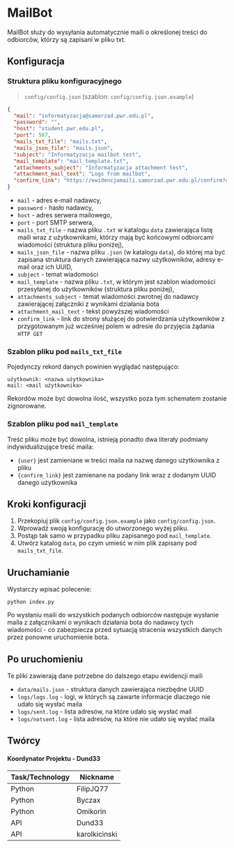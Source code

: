 # MailBot

MailBot służy do wysyłania automatycznie maili o określonej treści do odbiorców, którzy są zapisani w pliku txt.

## Konfiguracja

### Struktura pliku konfiguracyjnego

> `config/config.json` (szablon: `config/config.json.example`)

```json
{
  "mail": "informatyzacja@samorzad.pwr.edu.pl",
  "password": "",
  "host": "student.pwr.edu.pl",
  "port": 587,
  "mails_txt_file": "mails.txt",
  "mails_json_file": "mails.json",
  "subject": "Informatyzacja mailbot test",
  "mail_template": "mail_template.txt",
  "attachments_subject": "Informatyzacja attachment test",
  "attachment_mail_text": "Logs from mailbot",
  "confirm_link": "https://ewidencjamaili.samorzad.pwr.edu.pl/confirm?uuid="
}
```

- `mail` - adres e-mail nadawcy,
- `password` - hasło nadawcy,
- `host` - adres serwera mailowego,
- `port` - port SMTP serwera,
- `mails_txt_file` - nazwa pliku `.txt` w katalogu `data` zawierająca listę maili wraz z użytkownikami, którzy mają być końcowymi odbiorcami wiadomości (struktura pliku poniżej),
- `mails_json_file` - nazwa pliku `.json` (w katalogu `data`), do której ma być zapisana struktura danych zawierająca nazwy użytkowników, adresy e-mail oraz ich UUID,
- `subject` - temat wiadomości
- `mail_template` - nazwa pliku `.txt`, w którym jest szablon wiadomości przesyłanej do użytkowników (struktura pliku poniżej),
- `attachments_subject` - temat wiadomości zwrotnej do nadawcy zawierającej załączniki z wynikami działania bota
- `attachment_mail_text` - tekst powyższej wiadomości
- `confirm_link` - link do strony służącej do potwierdzania użytkowników z przygotowanym już wcześniej polem w adresie do przyjęcia żądania `HTTP GET`

### Szablon pliku pod `mails_txt_file`

Pojedynczy rekord danych powinien wyglądać następująco:

    użytkownik: <nazwa użytkownika>
    mail: <mail użytkownika>

Rekordów może być dowolna ilość, wszystko poza tym schematem zostanie zignorowane.

### Szablon pliku pod `mail_template`

Treść pliku może być dowolna, istnieją ponadto dwa literały podmiany indywidualizujące treść maila:

- `{user}` jest zamieniane w treści maila na nazwę danego użytkownika z pliku
- `{confirm_link}` jest zamienane na podany link wraz z dodanym UUID danego użytkownika

## Kroki konfiguracji

1. Przekopiuj plik `config/config.json.example` jako `config/config.json`.
2. Wprowadź swoją konfigurację do utworzonego wyżej pliku.
3. Postąp tak samo w przypadku pliku zapisanego pod `mail_template`.
4. Utwórz katalog `data`, po czym umieść w nim plik zapisany pod `mails_txt_file`.

## Uruchamianie

Wystarczy wpisać polecenie:

    python index.py

Po wysłaniu maili do wszystkich podanych odbiorców następuje wysłanie maila z załącznikami o wynikach działania bota do nadawcy tych wiadomości - co zabezpiecza przed sytuacją stracenia wszystkich danych przez ponowne uruchomienie bota.

## Po uruchomieniu

Te pliki zawierają dane potrzebne do dalszego etapu ewidencji maili

- `data/mails.json` - struktura danych zawierająca niezbędne UUID
- `logs/logs.log` - logi, w których są zawarte informacje dlaczego nie udało się wysłać maila
- `logs/sent.log` - lista adresów, na które udało się wysłać mail
- `logs/notsent.log` - lista adresów, na które nie udało się wysłać maila

## Twórcy

#### Koordynator Projektu - Dund33

| Task/Technology | Nickname      |
| --------------- | ------------- |
| Python          | FilipJQ77     |
| Python          | Byczax        |
| Python          | Omikorin      |
| API             | Dund33        |
| API             | karolkicinski |
